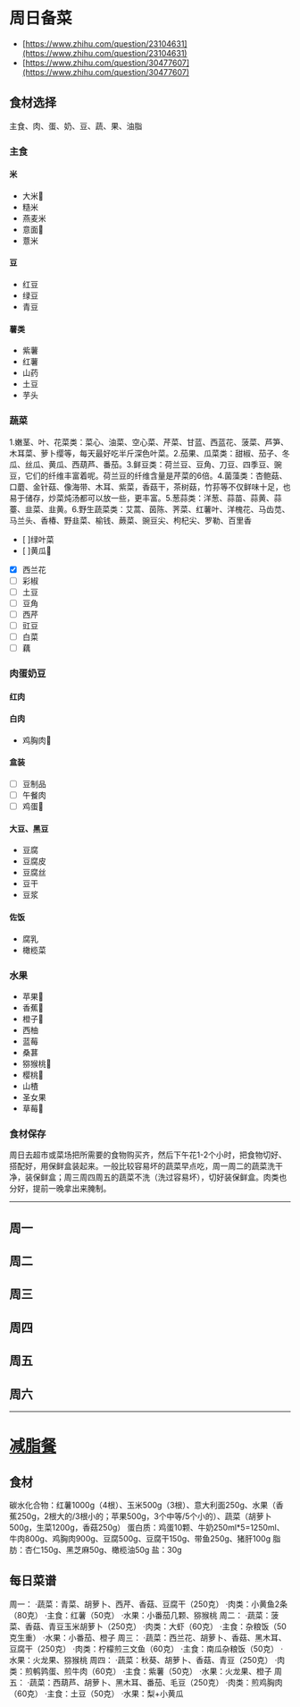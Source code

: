 
# 周日备菜
* [https://www.zhihu.com/question/23104631](https://www.zhihu.com/question/23104631)
* [https://www.zhihu.com/question/30477607](https://www.zhihu.com/question/30477607)

## 食材选择
主食、肉、蛋、奶、豆、蔬、果、油脂

### 主食

#### 米
* 大米🍚
* 糙米
* 燕麦米
* 意面🍝
* 薏米

#### 豆
* 红豆
* 绿豆
* 青豆

#### 薯类
* 紫薯
* 红薯
* 山药
* 土豆
* 芋头

### 蔬菜

1.嫩茎、叶、花菜类：菜心、油菜、空心菜、芹菜、甘蓝、西蓝花、菠菜、芦笋、木耳菜、萝卜缨等，每天最好吃半斤深色叶菜。2.茄果、瓜菜类：甜椒、茄子、冬瓜、丝瓜、黄瓜、西葫芦、番茄。3.鲜豆类：荷兰豆、豆角、刀豆、四季豆、豌豆，它们的纤维丰富着呢。荷兰豆的纤维含量是芹菜的6倍。4.菌藻类：杏鲍菇、口蘑、金针菇、像海带、木耳、紫菜，香菇干，茶树菇，竹荪等不仅鲜味十足，也易于储存，炒菜炖汤都可以放一些，更丰富。5.葱蒜类：洋葱、蒜苗、蒜黄、蒜薹、韭菜、韭黄。6.野生蔬菜类：艾蒿、茵陈、荠菜、红薯叶、洋槐花、马齿苋、马兰头、香椿、野韭菜、榆钱、蕨菜、豌豆尖、枸杞尖、罗勒、百里香

- [ ]绿叶菜
- [ ]黄瓜🥒


- [x] 西兰花
- [ ] 彩椒
- [ ] 土豆
- [ ] 豆角
- [ ] 西芹
- [ ] 豇豆
- [ ] 白菜
- [ ] 藕

### 肉蛋奶豆

#### 红肉

#### 白肉
* 鸡胸肉🐓

#### 盒装
- [ ] 豆制品
- [ ] 午餐肉
- [ ] 鸡蛋🥚

#### 大豆、黑豆
* 豆腐
* 豆腐皮
* 豆腐丝
* 豆干
* 豆浆

#### 佐饭
* 腐乳
* 橄榄菜


### 水果
* 苹果🍎
* 香蕉🍌
* 橙子🍊
* 西柚
* 蓝莓
* 桑葚
* 猕猴桃🥝
* 樱桃🍒
* 山楂
* 圣女果
* 草莓🍓

### 食材保存
周日去超市或菜场把所需要的食物购买齐，然后下午花1-2个小时，把食物切好、搭配好，用保鲜盒装起来。一般比较容易坏的蔬菜早点吃，周一周二的蔬菜洗干净，装保鲜盒；周三周四周五的蔬菜不洗（洗过容易坏），切好装保鲜盒。肉类也分好，提前一晚拿出来腌制。

-----


## 周一

## 周二

## 周三

## 周四

## 周五

## 周六





--------
# [减脂餐](https://www.sohu.com/a/73577409_374883)

## 食材

碳水化合物：红薯1000g（4根）、玉米500g（3根）、意大利面250g、水果（香蕉250g，2根大的/3根小的；苹果500g，3个中等/5个小的）、蔬菜（胡萝卜500g，生菜1200g，香菇250g）
蛋白质：鸡蛋10颗、牛奶250ml*5=1250ml、牛肉800g、鸡胸肉900g、豆腐500g、豆腐干150g、带鱼250g、猪肝100g
脂肪：杏仁150g、黑芝麻50g、橄榄油50g
盐：30g

## 每日菜谱

周一：
·蔬菜：青菜、胡萝卜、西芹、香菇、豆腐干（250克）
·肉类：小黄鱼2条（80克）
·主食：红薯（50克）
·水果：小番茄几颗、猕猴桃
周二：
·蔬菜：菠菜、香菇、青豆玉米胡萝卜（250克）
·肉类：大虾（60克）
·主食：杂粮饭（50克生重）
·水果：小番茄、橙子
周三：
·蔬菜：西兰花、胡萝卜、香菇、黑木耳、豆腐干（250克）
·肉类：柠檬煎三文鱼（60克）
·主食：南瓜杂粮饭（50克）
·水果：火龙果、猕猴桃
周四：
·蔬菜：秋葵、胡萝卜、香菇、青豆（250克）
·肉类：煎鹌鹑蛋、煎牛肉（60克）
·主食：紫薯（50克）
·水果：火龙果、橙子
周五：
·蔬菜：西葫芦、胡萝卜、黑木耳、番茄、毛豆（250克）
·肉类：煎鸡胸肉（60克）
·主食：土豆（50克）
·水果：梨+小黄瓜